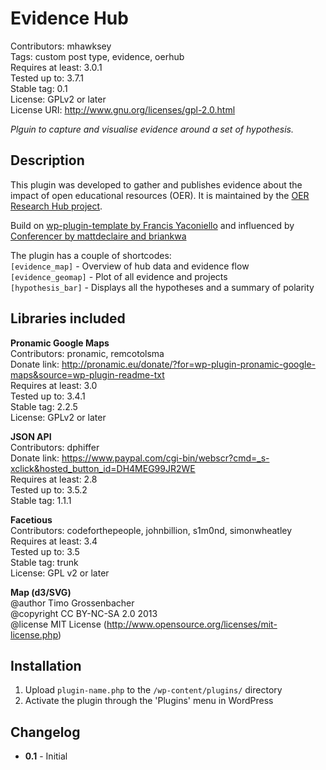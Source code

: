 Evidence Hub 
====
Contributors: mhawksey  
Tags: custom post type, evidence, oerhub   
Requires at least: 3.0.1  
Tested up to: 3.7.1  
Stable tag: 0.1    
License: GPLv2 or later  
License URI: http://www.gnu.org/licenses/gpl-2.0.html  

*Plguin to capture and visualise evidence around a set of hypothesis.* 

Description
----

This plugin was developed to gather and publishes evidence about the impact of open educational resources (OER). It is maintained by the [OER Research Hub project](http://oerresearchhub.org/).

Build on [wp-plugin-template by Francis Yaconiello](https://github.com/fyaconiello/wp_plugin_template) and influenced by [Conferencer by mattdeclaire and
briankwa](http://wordpress.org/plugins/conferencer/)

The plugin has a couple of shortcodes:  
`[evidence_map]` - Overview of hub data and evidence flow  
`[evidence_geomap]` - Plot of all evidence and projects  
`[hypothesis_bar]` - Displays all the hypotheses and a summary of polarity  

Libraries included
----

**Pronamic Google Maps**  
Contributors: pronamic, remcotolsma   
Donate link: http://pronamic.eu/donate/?for=wp-plugin-pronamic-google-maps&source=wp-plugin-readme-txt  
Requires at least: 3.0  
Tested up to: 3.4.1  
Stable tag: 2.2.5  
License: GPLv2 or later  

**JSON API**  
Contributors: dphiffer  
Donate link: https://www.paypal.com/cgi-bin/webscr?cmd=_s-xclick&hosted_button_id=DH4MEG99JR2WE  
Requires at least: 2.8  
Tested up to: 3.5.2  
Stable tag: 1.1.1  

**Facetious**  
Contributors: codeforthepeople, johnbillion, s1m0nd, simonwheatley  
Requires at least: 3.4  
Tested up to: 3.5  
Stable tag: trunk  
License: GPL v2 or later  

**Map (d3/SVG)**  
@author    		Timo Grossenbacher  
@copyright		CC BY-NC-SA 2.0 2013  
@license		MIT License (http://www.opensource.org/licenses/mit-license.php)  

 


Installation
----

1. Upload `plugin-name.php` to the `/wp-content/plugins/` directory
1. Activate the plugin through the 'Plugins' menu in WordPress

Changelog
----

* **0.1** - Initial


